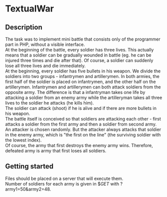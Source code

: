 # TextualWar

## Description
The task was to implement mini battle that consists only of the programmer part in PHP, without a visible interface.   
At the beginning of the battle, every soldier has three lives. This actually means that a soldier can be gradually wounded in battle (eg. he can be injured three times and die after that). Of course, a soldier can suddenly lose all three lives and die immediately.   
At the beginning, every soldier has five bullets in his weapon. We divide the soldiers into two groups - infantrymen and artillerymen. In both armies, the first half of the soldier is placed on infantrymen, and the other half on the artillerymen. Infantrymen and artillerymen can both attack soldiers from the opposite army. The difference is that a infantryman takes one life by attacking a soldier from an enemy army while the artilleryman takes all three lives to the soldier he attacks (he kills him).   
The soldier can attack (shoot) if he is alive and if there are more bullets in his weapon.   
The battle itself is conceived so that soldiers are attacking each other - first attacks a soldier from the first army and then a soldier from second army.   
An attacker is chosen randomly. But the attacker always attacks that soldier in the enemy army, which is "the first on the line" (the surviving soldier with the lowest index).   
Of course, the army that first destroys the enemy army wins. Therefore, defeated army is army that first loses all soldiers.  

## Getting started
Files should be placed on a server that will execute them.  
Number of soldiers for each army is given in $_GET_ with ?army1=50&army2=48.
